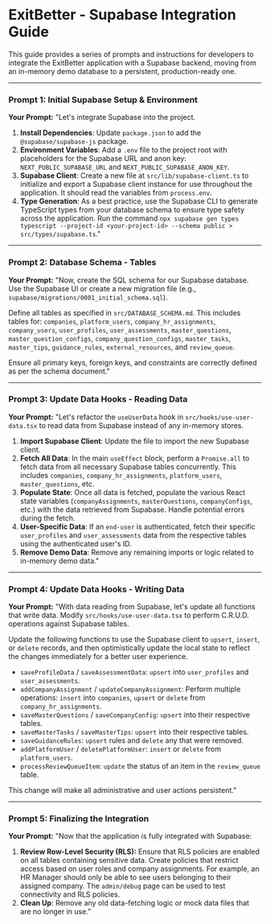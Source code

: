 
# ExitBetter - Supabase Integration Guide

This guide provides a series of prompts and instructions for developers to integrate the ExitBetter application with a Supabase backend, moving from an in-memory demo database to a persistent, production-ready one.

---

### Prompt 1: Initial Supabase Setup & Environment

**Your Prompt:**
"Let's integrate Supabase into the project.

1.  **Install Dependencies**: Update `package.json` to add the `@supabase/supabase-js` package.
2.  **Environment Variables**: Add a `.env` file to the project root with placeholders for the Supabase URL and anon key: `NEXT_PUBLIC_SUPABASE_URL` and `NEXT_PUBLIC_SUPABASE_ANON_KEY`.
3.  **Supabase Client**: Create a new file at `src/lib/supabase-client.ts` to initialize and export a Supabase client instance for use throughout the application. It should read the variables from `process.env`.
4.  **Type Generation**: As a best practice, use the Supabase CLI to generate TypeScript types from your database schema to ensure type safety across the application. Run the command `npx supabase gen types typescript --project-id <your-project-id> --schema public > src/types/supabase.ts`."

---

### Prompt 2: Database Schema - Tables

**Your Prompt:**
"Now, create the SQL schema for our Supabase database. Use the Supabase UI or create a new migration file (e.g., `supabase/migrations/0001_initial_schema.sql`).

Define all tables as specified in `src/DATABASE_SCHEMA.md`. This includes tables for: `companies`, `platform_users`, `company_hr_assignments`, `company_users`, `user_profiles`, `user_assessments`, `master_questions`, `master_question_configs`, `company_question_configs`, `master_tasks`, `master_tips`, `guidance_rules`, `external_resources`, and `review_queue`.

Ensure all primary keys, foreign keys, and constraints are correctly defined as per the schema document."

---

### Prompt 3: Update Data Hooks - Reading Data

**Your Prompt:**
"Let's refactor the `useUserData` hook in `src/hooks/use-user-data.tsx` to read data from Supabase instead of any in-memory stores.

1.  **Import Supabase Client**: Update the file to import the new Supabase client.
2.  **Fetch All Data**: In the main `useEffect` block, perform a `Promise.all` to fetch data from all necessary Supabase tables concurrently. This includes `companies`, `company_hr_assignments`, `platform_users`, `master_questions`, etc.
3.  **Populate State**: Once all data is fetched, populate the various React state variables (`companyAssignments`, `masterQuestions`, `companyConfigs`, etc.) with the data retrieved from Supabase. Handle potential errors during the fetch.
4.  **User-Specific Data**: If an `end-user` is authenticated, fetch their specific `user_profiles` and `user_assessments` data from the respective tables using the authenticated user's ID.
5.  **Remove Demo Data**: Remove any remaining imports or logic related to in-memory demo data."

---

### Prompt 4: Update Data Hooks - Writing Data

**Your Prompt:**
"With data reading from Supabase, let's update all functions that write data. Modify `src/hooks/use-user-data.tsx` to perform C.R.U.D. operations against Supabase tables.

Update the following functions to use the Supabase client to `upsert`, `insert`, or `delete` records, and then optimistically update the local state to reflect the changes immediately for a better user experience.

*   `saveProfileData` / `saveAssessmentData`: `upsert` into `user_profiles` and `user_assessments`.
*   `addCompanyAssignment` / `updateCompanyAssignment`: Perform multiple operations: `insert` into `companies`, `upsert` or `delete` from `company_hr_assignments`.
*   `saveMasterQuestions` / `saveCompanyConfig`: `upsert` into their respective tables.
*   `saveMasterTasks` / `saveMasterTips`: `upsert` into their respective tables.
*   `saveGuidanceRules`: `upsert` rules and `delete` any that were removed.
*   `addPlatformUser` / `deletePlatformUser`: `insert` or `delete` from `platform_users`.
*   `processReviewQueueItem`: `update` the status of an item in the `review_queue` table.

This change will make all administrative and user actions persistent."

---

### Prompt 5: Finalizing the Integration

**Your Prompt:**
"Now that the application is fully integrated with Supabase:

1.  **Review Row-Level Security (RLS):** Ensure that RLS policies are enabled on all tables containing sensitive data. Create policies that restrict access based on user roles and company assignments. For example, an HR Manager should only be able to see users belonging to their assigned company. The `admin/debug` page can be used to test connectivity and RLS policies.
2.  **Clean Up**: Remove any old data-fetching logic or mock data files that are no longer in use."

